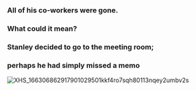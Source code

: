 ### All of his co-workers were gone. 
### What could it mean? 
### Stanley decided to go to the meeting room; 
### perhaps he had simply missed a memo
![XHS_166306862917901029501kkf4ro7sqh80113nqey2umbv2s](https://user-images.githubusercontent.com/92503302/196972118-f7f5cf76-e16b-4ffb-bce6-e6fee7e814cc.jpg)
